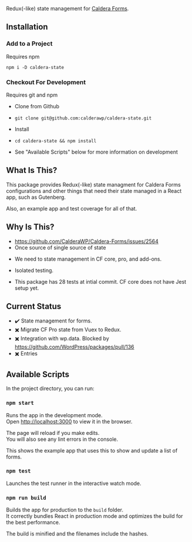 Redux(-like) state management for [Caldera Forms](https://github.com/calderawp/caldera-forms).


## Installation
### Add to a Project
Requires npm

`npm i -D caldera-state`

### Checkout For Development
Requires git and npm

* Clone from Github
- `git clone git@github.com:calderawp/caldera-state.git`
* Install
- `cd caldera-state && npm install`
* See "Available Scripts" below for more information on development

## What Is This?
This package provides Redux(-like) state managment for Caldera Forms configurations and other things that need their state managed in a React app, such as Gutenberg.

Also, an example app and test coverage for all of that.

## Why Is This?
* https://github.com/CalderaWP/Caldera-Forms/issues/2564
* Once source of single source of state
- We need to state management in CF core, pro, and add-ons.
* Isolated testing.
- This package has 28 tests at intial commit. CF core does not have Jest setup yet.

## Current Status
* ✔️ State management for forms.
* ✖️ Migrate CF Pro state from Vuex to Redux.
* ✖️ Integration with wp.data. Blocked by https://github.com/WordPress/packages/pull/136
* ✖️ Entries

## Available Scripts

In the project directory, you can run:

### `npm start`

Runs the app in the development mode.<br>
Open [http://localhost:3000](http://localhost:3000) to view it in the browser.

The page will reload if you make edits.<br>
You will also see any lint errors in the console.

This shows the example app that uses this to show and update a list of forms.

### `npm test`

Launches the test runner in the interactive watch mode.<br>

### `npm run build`

Builds the app for production to the `build` folder.<br>
It correctly bundles React in production mode and optimizes the build for the best performance.

The build is minified and the filenames include the hashes.<br>
